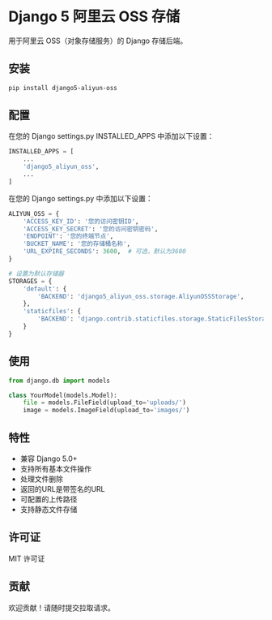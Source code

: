 # Django 5 阿里云 OSS 存储

用于阿里云 OSS（对象存储服务）的 Django 存储后端。

## 安装

```bash
pip install django5-aliyun-oss
```

## 配置
在您的 Django settings.py INSTALLED_APPS 中添加以下设置：

```python
INSTALLED_APPS = [
    ...
    'django5_aliyun_oss',
    ...
]
```


在您的 Django settings.py 中添加以下设置：

```python
ALIYUN_OSS = {
    'ACCESS_KEY_ID': '您的访问密钥ID',
    'ACCESS_KEY_SECRET': '您的访问密钥密码',
    'ENDPOINT': '您的终端节点',
    'BUCKET_NAME': '您的存储桶名称',
    'URL_EXPIRE_SECONDS': 3600,  # 可选，默认为3600
}

# 设置为默认存储器
STORAGES = {
    'default': {
        'BACKEND': 'django5_aliyun_oss.storage.AliyunOSSStorage',
    },
    'staticfiles': {
        'BACKEND': 'django.contrib.staticfiles.storage.StaticFilesStorage',
    }
}
```

## 使用

```python
from django.db import models

class YourModel(models.Model):
    file = models.FileField(upload_to='uploads/')
    image = models.ImageField(upload_to='images/')
```

## 特性

- 兼容 Django 5.0+
- 支持所有基本文件操作
- 处理文件删除
- 返回的URL是带签名的URL
- 可配置的上传路径
- 支持静态文件存储

## 许可证

MIT 许可证

## 贡献

欢迎贡献！请随时提交拉取请求。